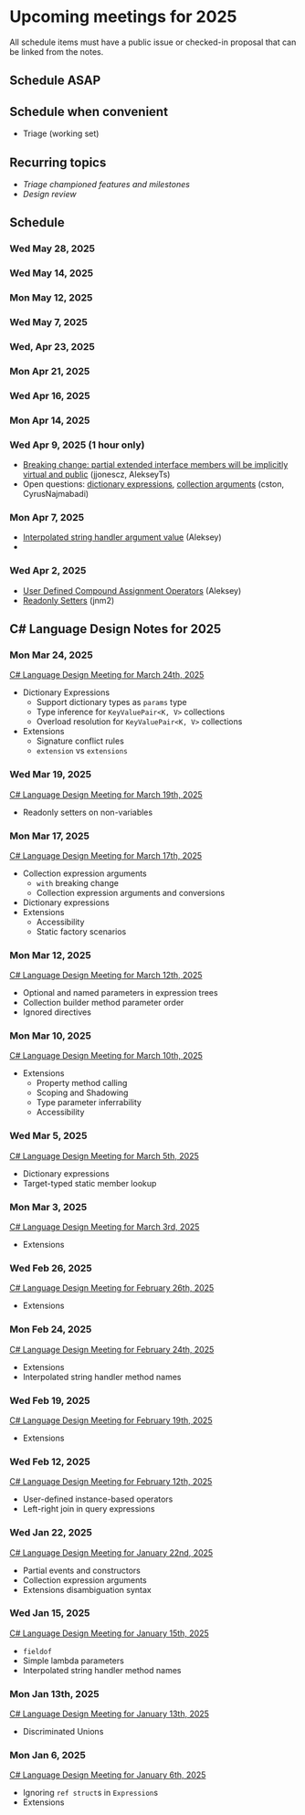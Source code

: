 # Upcoming meetings for 2025

All schedule items must have a public issue or checked-in proposal that can be linked from the notes.

## Schedule ASAP

## Schedule when convenient

- Triage (working set)

## Recurring topics

- *Triage championed features and milestones*
- *Design review*

## Schedule

### Wed May 28, 2025

### Wed May 14, 2025

### Mon May 12, 2025

### Wed May 7, 2025

### Wed, Apr 23, 2025

### Mon Apr 21, 2025

### Wed Apr 16, 2025

### Mon Apr 14, 2025

### Wed Apr 9, 2025 (1 hour only)

- [Breaking change: partial extended interface members will be implicitly virtual and public](https://github.com/jjonescz/roslyn/blob/PartialEventsCtors-12-Interface/docs/compilers/CSharp/Compiler%20Breaking%20Changes%20-%20DotNet%2010.md#extended-partial-members-are-now-implicitly-virtual-and-public) (jjonescz, AlekseyTs)
- Open questions: [dictionary expressions](https://github.com/dotnet/csharplang/blob/main/proposals/dictionary-expressions.md#open-questions), [collection arguments](https://github.com/dotnet/csharplang/blob/main/proposals/collection-expression-arguments.md#open-questions) (cston, CyrusNajmabadi)

### Mon Apr 7, 2025 

- [Interpolated string handler argument value](https://github.com/dotnet/csharplang/blob/main/proposals/interpolated-string-handler-argument-value.md) (Aleksey)
- 
### Wed Apr 2, 2025

- [User Defined Compound Assignment Operators](https://github.com/dotnet/csharplang/blob/main/proposals/user-defined-compound-assignment.md#open-questions) (Aleksey)
- [Readonly Setters](https://github.com/dotnet/csharplang/blob/main/proposals/readonly-setter-calls-on-non-variables.md) (jnm2)

## C# Language Design Notes for 2025

### Mon Mar 24, 2025

[C# Language Design Meeting for March 24th, 2025](https://github.com/dotnet/csharplang/blob/main/meetings/2025/LDM-2025-03-24.md)

- Dictionary Expressions
    - Support dictionary types as `params` type
    - Type inference for `KeyValuePair<K, V>` collections
    - Overload resolution for `KeyValuePair<K, V>` collections
- Extensions
    - Signature conflict rules
    - `extension` vs `extensions`

### Wed Mar 19, 2025

[C# Language Design Meeting for March 19th, 2025](https://github.com/dotnet/csharplang/blob/main/meetings/2025/LDM-2025-03-19.md)

- Readonly setters on non-variables

### Mon Mar 17, 2025

[C# Language Design Meeting for March 17th, 2025](https://github.com/dotnet/csharplang/blob/main/meetings/2025/LDM-2025-03-17.md)

- Collection expression arguments
    - `with` breaking change
    - Collection expression arguments and conversions
- Dictionary expressions
- Extensions
    - Accessibility
    - Static factory scenarios

### Mon Mar 12, 2025

[C# Language Design Meeting for March 12th, 2025](https://github.com/dotnet/csharplang/blob/main/meetings/2025/LDM-2025-03-12.md)

- Optional and named parameters in expression trees
- Collection builder method parameter order
- Ignored directives

### Mon Mar 10, 2025

[C# Language Design Meeting for March 10th, 2025](https://github.com/dotnet/csharplang/blob/main/meetings/2025/LDM-2025-03-10.md)

- Extensions
    - Property method calling
    - Scoping and Shadowing
    - Type parameter inferrability
    - Accessibility

### Wed Mar 5, 2025

[C# Language Design Meeting for March 5th, 2025](https://github.com/dotnet/csharplang/blob/main/meetings/2025/LDM-2025-03-05.md)

- Dictionary expressions
- Target-typed static member lookup

### Mon Mar 3, 2025

[C# Language Design Meeting for March 3rd, 2025](https://github.com/dotnet/csharplang/blob/main/meetings/2025/LDM-2025-03-03.md)

- Extensions

### Wed Feb 26, 2025

[C# Language Design Meeting for February 26th, 2025](https://github.com/dotnet/csharplang/blob/main/meetings/2025/LDM-2025-02-26.md)

- Extensions

### Mon Feb 24, 2025

[C# Language Design Meeting for February 24th, 2025](https://github.com/dotnet/csharplang/blob/main/meetings/2025/LDM-2025-02-24.md)

- Extensions
- Interpolated string handler method names

### Wed Feb 19, 2025

[C# Language Design Meeting for February 19th, 2025](https://github.com/dotnet/csharplang/blob/main/meetings/2025/LDM-2025-02-19.md)

- Extensions

### Wed Feb 12, 2025

[C# Language Design Meeting for February 12th, 2025](https://github.com/dotnet/csharplang/blob/main/meetings/2025/LDM-2025-02-12.md)

- User-defined instance-based operators
- Left-right join in query expressions

### Wed Jan 22, 2025

[C# Language Design Meeting for January 22nd, 2025](https://github.com/dotnet/csharplang/blob/main/meetings/2025/LDM-2025-01-22.md)

- Partial events and constructors
- Collection expression arguments
- Extensions disambiguation syntax

### Wed Jan 15, 2025

[C# Language Design Meeting for January 15th, 2025](https://github.com/dotnet/csharplang/blob/main/meetings/2025/LDM-2025-01-15.md)

- `fieldof`
- Simple lambda parameters
- Interpolated string handler method names

### Mon Jan 13th, 2025

[C# Language Design Meeting for January 13th, 2025](https://github.com/dotnet/csharplang/blob/main/meetings/2025/LDM-2025-01-13.md)

- Discriminated Unions

### Mon Jan 6, 2025

[C# Language Design Meeting for January 6th, 2025](https://github.com/dotnet/csharplang/blob/main/meetings/2025/LDM-2025-01-06.md)

- Ignoring `ref struct`s in `Expression`s
- Extensions
